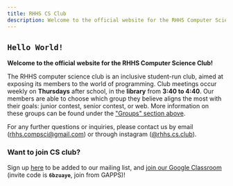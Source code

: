 ```yaml
---
title: RHHS CS Club
description: Welcome to the official website for the RHHS Computer Science Club!
---
```


## `Hello World!`

**Welcome to the official website for the RHHS Computer Science Club!**

The RHHS computer science club is an inclusive student-run club, aimed at exposing its members to the world of programming. Club meetings occur weekly on **Thursdays** after school, in the **library** from **3:40 to 4:40**. Our members are able to choose which group they believe aligns the most with their goals: junior contest, senior contest, or web. More information on these groups can be found under the ["Groups" section above](/groups).

For any further questions or inquiries, please contact us by email ([rhhs.compsci@gmail.com](mailto:rhhs.compsci@gmail.com)) or through instagram ([@rhhs.cs.club](https://www.instagram.com/rhhs.cs.club/)).

### Want to join CS club?

Sign up [here](https://forms.gle/FwiY1PihpVVfb3Gf6) to be added to our mailing list, and [join our Google Classroom](https://classroom.google.com/c/Mzk3MjgzNjk3Mzg2?cjc=6bzuaye) (invite code is **`6bzuaye`**, join from GAPPS)!
